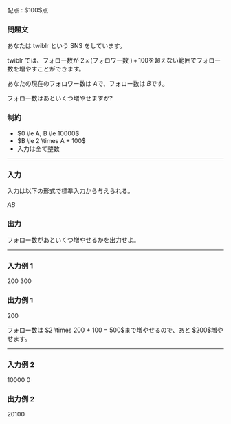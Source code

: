 
<div>

<span>

<span>

<p>
配点 : $100$点
</p>

<div>

<section>

### **問題文**

<p>
あなたは twiblr という SNS をしています。

twiblr では、フォロー数が $2\,\times\,($フォロワー数 $)\,+\,100$を超えない範囲でフォロー数を増やすことができます。

あなたの現在のフォロワー数は $A$で、フォロー数は $B$です。

フォロー数はあといくつ増やせますか?  
</p>

</section>

</div>

<div>

<section>

### **制約**

<ul>

<li>
$0 \le A, B \le 10000$
</li>

<li>
$B \le 2 \times A + 100$
</li>

<li>
入力は全て整数
</li>

</ul>

</section>

</div>

---

<div>

<div>

<section>

### **入力**

<p>
入力は以下の形式で標準入力から与えられる。
</p>

<div>

$A$$B$
</div>

</section>

</div>

<div>

<section>

### **出力**

<p>
フォロー数があといくつ増やせるかを出力せよ。
</p>

</section>

</div>

</div>

---

<div>

<section>

### **入力例 1**

<div>

200 300

</div>

</section>

</div>

<div>

<section>

### **出力例 1**

<div>

200

</div>

<p>
フォロー数は $2 \times 200 + 100 = 500$まで増やせるので、あと $200$増やせます。
</p>

</section>

</div>

---

<div>

<section>

### **入力例 2**

<div>

10000 0

</div>

</section>

</div>

<div>

<section>

### **出力例 2**

<div>

20100

</div>

</section>

</div>

</span>

</span>

</div>
